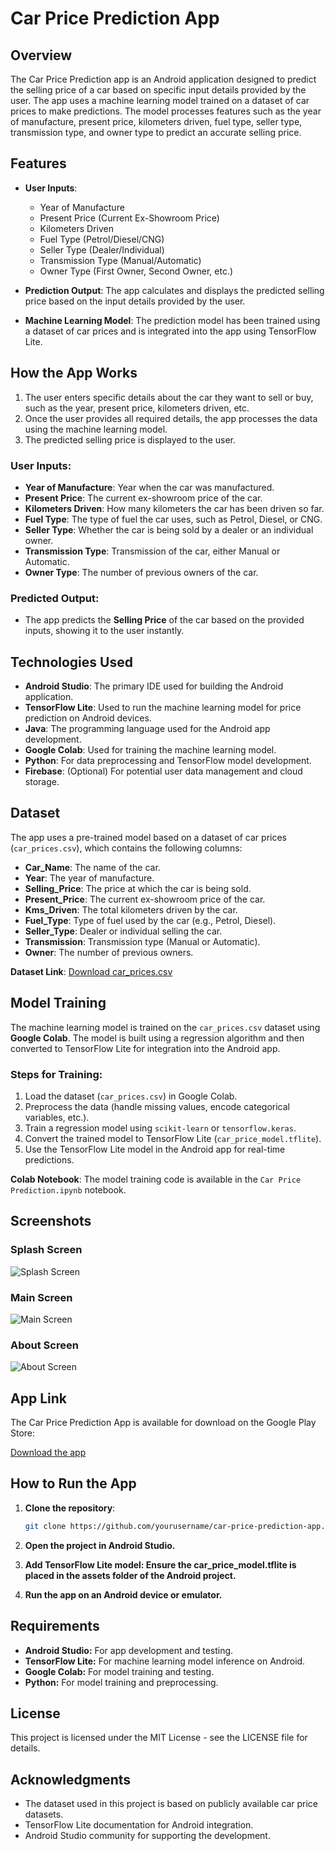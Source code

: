 # Car Price Prediction App

## Overview

The Car Price Prediction app is an Android application designed to predict the selling price of a car based on specific input details provided by the user. The app uses a machine learning model trained on a dataset of car prices to make predictions. The model processes features such as the year of manufacture, present price, kilometers driven, fuel type, seller type, transmission type, and owner type to predict an accurate selling price.

## Features

- **User Inputs**:
  - Year of Manufacture
  - Present Price (Current Ex-Showroom Price)
  - Kilometers Driven
  - Fuel Type (Petrol/Diesel/CNG)
  - Seller Type (Dealer/Individual)
  - Transmission Type (Manual/Automatic)
  - Owner Type (First Owner, Second Owner, etc.)
  
- **Prediction Output**: The app calculates and displays the predicted selling price based on the input details provided by the user.

- **Machine Learning Model**: The prediction model has been trained using a dataset of car prices and is integrated into the app using TensorFlow Lite.

## How the App Works

1. The user enters specific details about the car they want to sell or buy, such as the year, present price, kilometers driven, etc.
2. Once the user provides all required details, the app processes the data using the machine learning model.
3. The predicted selling price is displayed to the user.

### User Inputs:
- **Year of Manufacture**: Year when the car was manufactured.
- **Present Price**: The current ex-showroom price of the car.
- **Kilometers Driven**: How many kilometers the car has been driven so far.
- **Fuel Type**: The type of fuel the car uses, such as Petrol, Diesel, or CNG.
- **Seller Type**: Whether the car is being sold by a dealer or an individual owner.
- **Transmission Type**: Transmission of the car, either Manual or Automatic.
- **Owner Type**: The number of previous owners of the car.

### Predicted Output:
- The app predicts the **Selling Price** of the car based on the provided inputs, showing it to the user instantly.

## Technologies Used

- **Android Studio**: The primary IDE used for building the Android application.
- **TensorFlow Lite**: Used to run the machine learning model for price prediction on Android devices.
- **Java**: The programming language used for the Android app development.
- **Google Colab**: Used for training the machine learning model.
- **Python**: For data preprocessing and TensorFlow model development.
- **Firebase**: (Optional) For potential user data management and cloud storage.

## Dataset

The app uses a pre-trained model based on a dataset of car prices (`car_prices.csv`), which contains the following columns:
- **Car_Name**: The name of the car.
- **Year**: The year of manufacture.
- **Selling_Price**: The price at which the car is being sold.
- **Present_Price**: The current ex-showroom price of the car.
- **Kms_Driven**: The total kilometers driven by the car.
- **Fuel_Type**: Type of fuel used by the car (e.g., Petrol, Diesel).
- **Seller_Type**: Dealer or individual selling the car.
- **Transmission**: Transmission type (Manual or Automatic).
- **Owner**: The number of previous owners.

**Dataset Link**: [Download car_prices.csv](https://drive.google.com/file/d/1Y8ixWf7wSDYBCKgMQ_LgebJVkyczEXFK/view?usp=sharing)


## Model Training

The machine learning model is trained on the `car_prices.csv` dataset using **Google Colab**. The model is built using a regression algorithm and then converted to TensorFlow Lite for integration into the Android app.

### Steps for Training:
1. Load the dataset (`car_prices.csv`) in Google Colab.
2. Preprocess the data (handle missing values, encode categorical variables, etc.).
3. Train a regression model using `scikit-learn` or `tensorflow.keras`.
4. Convert the trained model to TensorFlow Lite (`car_price_model.tflite`).
5. Use the TensorFlow Lite model in the Android app for real-time predictions.

**Colab Notebook**: The model training code is available in the `Car Price Prediction.ipynb` notebook.

## Screenshots

### Splash Screen
![Splash Screen](https://github.com/Kunalp92/Car-Price-Prediction-App/blob/69318fade1fc7a179d9fa9a659a9c123589ed7df/image/WhatsApp%20Image%202024-10-22%20at%2012.40.05%20PM.jpeg)
### Main Screen
![Main Screen](https://github.com/Kunalp92/Car-Price-Prediction-App/blob/69318fade1fc7a179d9fa9a659a9c123589ed7df/image/WhatsApp%20Image%202024-10-22%20at%2012.40.04%20PM.jpeg)
### About Screen
![About Screen](https://github.com/Kunalp92/Car-Price-Prediction-App/blob/69318fade1fc7a179d9fa9a659a9c123589ed7df/image/WhatsApp%20Image%202024-10-22%20at%2012.43.32%20PM.jpeg)


## App Link

The Car Price Prediction App is available for download on the Google Play Store:

[Download the app](https://drive.google.com/file/d/1SzmZa57hgP2Mm6RbA_g7KJZ_WdVoJemN/view?usp=sharing)


## How to Run the App

1. **Clone the repository**:
   ```bash
   git clone https://github.com/yourusername/car-price-prediction-app.git

2. **Open the project in Android Studio.**

3. **Add TensorFlow Lite model: Ensure the car_price_model.tflite is placed in the assets folder of the Android project.**

4. **Run the app on an Android device or emulator.**

## Requirements
- **Android Studio:** For app development and testing.
- **TensorFlow Lite:** For machine learning model inference on Android.
- **Google Colab:** For model training and testing.
- **Python:** For model training and preprocessing.
  
## License
This project is licensed under the MIT License - see the LICENSE file for details.

## Acknowledgments
- The dataset used in this project is based on publicly available car price datasets.
- TensorFlow Lite documentation for Android integration.
- Android Studio community for supporting the development.
